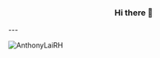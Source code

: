 <h3 align="center">Hi there 👋</h3>
---
<p align="left"> <img src="https://komarev.com/ghpvc/?username=AnthonyLaiRH" alt="AnthonyLaiRH" /> </p>
